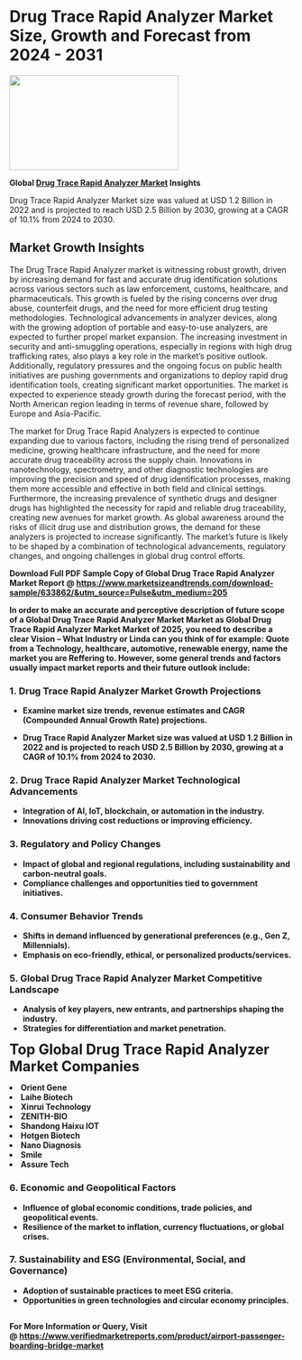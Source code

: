 <H1>Drug Trace Rapid Analyzer Market Size, Growth and Forecast from 2024 - 2031</H1><img class="aligncenter size-medium wp-image-584254" src="https://thirdeyenews.in/wp-content/uploads/2024/09/Global-Market-Research-300x168.jpeg" alt="" width="300" height="168" /><p><strong>Global&nbsp;<a href="https://www.marketsizeandtrends.com/download-sample/633862/&amp;utm_source=Pulse&amp;utm_medium=205">Drug Trace Rapid Analyzer Market</a> Insights</strong></p><p>Drug Trace Rapid Analyzer Market size was valued at USD 1.2 Billion in 2022 and is projected to reach USD 2.5 Billion by 2030, growing at a CAGR of 10.1% from 2024 to 2030.</p><p><h2>Market Growth Insights</h2> <p>The Drug Trace Rapid Analyzer market is witnessing robust growth, driven by increasing demand for fast and accurate drug identification solutions across various sectors such as law enforcement, customs, healthcare, and pharmaceuticals. This growth is fueled by the rising concerns over drug abuse, counterfeit drugs, and the need for more efficient drug testing methodologies. Technological advancements in analyzer devices, along with the growing adoption of portable and easy-to-use analyzers, are expected to further propel market expansion. The increasing investment in security and anti-smuggling operations, especially in regions with high drug trafficking rates, also plays a key role in the market’s positive outlook. Additionally, regulatory pressures and the ongoing focus on public health initiatives are pushing governments and organizations to deploy rapid drug identification tools, creating significant market opportunities. The market is expected to experience steady growth during the forecast period, with the North American region leading in terms of revenue share, followed by Europe and Asia-Pacific. </p> <p><strong></strong></p> <p>The market for Drug Trace Rapid Analyzers is expected to continue expanding due to various factors, including the rising trend of personalized medicine, growing healthcare infrastructure, and the need for more accurate drug traceability across the supply chain. Innovations in nanotechnology, spectrometry, and other diagnostic technologies are improving the precision and speed of drug identification processes, making them more accessible and effective in both field and clinical settings. Furthermore, the increasing prevalence of synthetic drugs and designer drugs has highlighted the necessity for rapid and reliable drug traceability, creating new avenues for market growth. As global awareness around the risks of illicit drug use and distribution grows, the demand for these analyzers is projected to increase significantly. The market’s future is likely to be shaped by a combination of technological advancements, regulatory changes, and ongoing challenges in global drug control efforts. <p><strong></p><p><span class=""><strong>Download Full PDF Sample Copy of Global Drug Trace Rapid Analyzer Market Report</strong> @ <a href="https://www.marketsizeandtrends.com/download-sample/633862/&amp;utm_source=Pulse&amp;utm_medium=205" target="_blank">https://www.marketsizeandtrends.com/download-sample/633862/&amp;utm_source=Pulse&amp;utm_medium=205</a></span></p><p>In order to make an accurate and perceptive description of future scope of a Global&nbsp;Drug Trace Rapid Analyzer Market Market as Global&nbsp;Drug Trace Rapid Analyzer Market Market of 2025, you need to describe a clear Vision &ndash; What Industry or Linda can you think of for example: Quote from a Technology, healthcare, automotive, renewable energy, name the market you are Reffering to. However, some general trends and factors usually impact market reports and their future outlook include:</p><h3>1.&nbsp;<strong>Drug Trace Rapid Analyzer Market Growth Projections</strong></h3><ul><li>Examine market size trends, revenue estimates and CAGR (Compounded Annual Growth Rate) projections.</li><li><p>Drug Trace Rapid Analyzer Market size was valued at USD 1.2 Billion in 2022 and is projected to reach USD 2.5 Billion by 2030, growing at a CAGR of 10.1% from 2024 to 2030.</p></li></ul><h3>2.&nbsp;<strong>Drug Trace Rapid Analyzer Market Technological Advancements</strong></h3><ul><li>Integration of AI, IoT, blockchain, or automation in the industry.</li><li>Innovations driving cost reductions or improving efficiency.</li></ul><h3>3.&nbsp;<strong>Regulatory and Policy Changes</strong></h3><ul><li>Impact of global and regional regulations, including sustainability and carbon-neutral goals.</li><li>Compliance challenges and opportunities tied to government initiatives.</li></ul><h3>4.&nbsp;<strong>Consumer Behavior Trends</strong></h3><ul><li>Shifts in demand influenced by generational preferences (e.g., Gen Z, Millennials).</li><li>Emphasis on eco-friendly, ethical, or personalized products/services.</li></ul><h3>5.&nbsp;<strong>Global Drug Trace Rapid Analyzer Market Competitive Landscape</strong></h3><ul><li>Analysis of key players, new entrants, and partnerships shaping the industry.</li><li>Strategies for differentiation and market penetration.</li></ul><p data-pm-slice="1 1 []"><span style="color: inherit; font-family: inherit; font-size: 25px;">Top Global Drug Trace Rapid Analyzer Market Companies</span></p><div class="" data-test-id=""><p><li>Orient Gene</li><li> Laihe Biotech</li><li> Xinrui Technology</li><li> ZENITH-BIO</li><li> Shandong Haixu IOT</li><li> Hotgen Biotech</li><li> Nano Diagnosis</li><li> Smile</li><li> Assure Tech</li></p></div><h3>6.&nbsp;<strong>Economic and Geopolitical Factors</strong></h3><ul><li>Influence of global economic conditions, trade policies, and geopolitical events.</li><li>Resilience of the market to inflation, currency fluctuations, or global crises.</li></ul><h3>7.&nbsp;<strong>Sustainability and ESG (Environmental, Social, and Governance)</strong></h3><ul><li>Adoption of sustainable practices to meet ESG criteria.</li><li>Opportunities in green technologies and circular economy principles.</li></ul><h2><strong style="font-size: 14px;">For More Information or Query, Visit @&nbsp;</strong><a style="background-color: #ffffff; font-size: 14px;" href="https://www.marketsizeandtrends.com/report/drug-trace-rapid-analyzer-market/" target="_blank">https://www.verifiedmarketreports.com/product/airport-passenger-boarding-bridge-market</a></h2>
